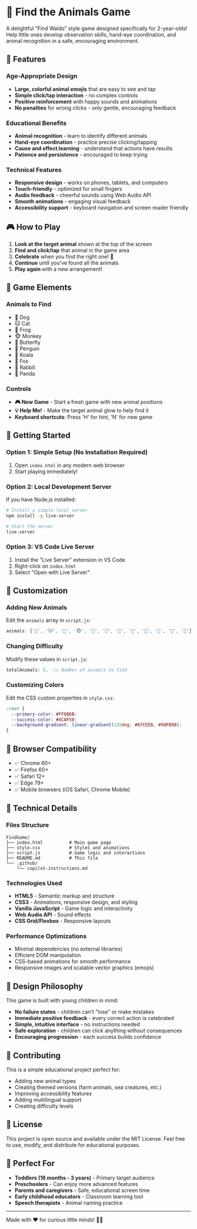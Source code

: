 # 🎯 Find the Animals Game

A delightful "Find Waldo" style game designed specifically for 2-year-olds! Help little ones develop observation skills, hand-eye coordination, and animal recognition in a safe, encouraging environment.

## 🌟 Features

### Age-Appropriate Design
- **Large, colorful animal emojis** that are easy to see and tap
- **Simple click/tap interaction** - no complex controls
- **Positive reinforcement** with happy sounds and animations
- **No penalties** for wrong clicks - only gentle, encouraging feedback

### Educational Benefits
- **Animal recognition** - learn to identify different animals
- **Hand-eye coordination** - practice precise clicking/tapping
- **Cause and effect learning** - understand that actions have results
- **Patience and persistence** - encouraged to keep trying

### Technical Features
- **Responsive design** - works on phones, tablets, and computers
- **Touch-friendly** - optimized for small fingers
- **Audio feedback** - cheerful sounds using Web Audio API
- **Smooth animations** - engaging visual feedback
- **Accessibility support** - keyboard navigation and screen reader friendly

## 🎮 How to Play

1. **Look at the target animal** shown at the top of the screen
2. **Find and click/tap** that animal in the game area
3. **Celebrate** when you find the right one! 🎉
4. **Continue** until you've found all the animals
5. **Play again** with a new arrangement!

## 🎯 Game Elements

### Animals to Find
- 🐶 Dog
- 🐱 Cat  
- 🐸 Frog
- 🐵 Monkey
- 🦋 Butterfly
- 🐧 Penguin
- 🐨 Koala
- 🦊 Fox
- 🐰 Rabbit
- 🐼 Panda

### Controls
- **🎮 New Game** - Start a fresh game with new animal positions
- **💡 Help Me!** - Make the target animal glow to help find it
- **Keyboard shortcuts**: Press 'H' for hint, 'N' for new game

## 🚀 Getting Started

### Option 1: Simple Setup (No Installation Required)
1. Open `index.html` in any modern web browser
2. Start playing immediately!

### Option 2: Local Development Server
If you have Node.js installed:
```bash
# Install a simple local server
npm install -g live-server

# Start the server
live-server
```

### Option 3: VS Code Live Server
1. Install the "Live Server" extension in VS Code
2. Right-click on `index.html`
3. Select "Open with Live Server"

## 🎨 Customization

### Adding New Animals
Edit the `animals` array in `script.js`:
```javascript
animals: ['🐶', '🐱', '🐸', '🐵', '🦋', '🐧', '🐨', '🦊', '🐰', '🐼', '🐯', '🐻']
```

### Changing Difficulty
Modify these values in `script.js`:
```javascript
totalAnimals: 5,  // Number of animals to find
```

### Customizing Colors
Edit the CSS custom properties in `style.css`:
```css
:root {
  --primary-color: #FF6B6B;
  --success-color: #4CAF50;
  --background-gradient: linear-gradient(135deg, #87CEEB, #98FB98);
}
```

## 📱 Browser Compatibility

- ✅ Chrome 60+
- ✅ Firefox 60+
- ✅ Safari 12+
- ✅ Edge 79+
- ✅ Mobile browsers (iOS Safari, Chrome Mobile)

## 🔧 Technical Details

### Files Structure
```
FindGame/
├── index.html          # Main game page
├── style.css           # Styles and animations
├── script.js           # Game logic and interactions
├── README.md           # This file
└── .github/
    └── copilot-instructions.md
```

### Technologies Used
- **HTML5** - Semantic markup and structure
- **CSS3** - Animations, responsive design, and styling
- **Vanilla JavaScript** - Game logic and interactivity
- **Web Audio API** - Sound effects
- **CSS Grid/Flexbox** - Responsive layouts

### Performance Optimizations
- Minimal dependencies (no external libraries)
- Efficient DOM manipulation
- CSS-based animations for smooth performance
- Responsive images and scalable vector graphics (emojis)

## 🎯 Design Philosophy

This game is built with young children in mind:

- **No failure states** - children can't "lose" or make mistakes
- **Immediate positive feedback** - every correct action is celebrated
- **Simple, intuitive interface** - no instructions needed
- **Safe exploration** - children can click anything without consequences
- **Encouraging progression** - each success builds confidence

## 🤝 Contributing

This is a simple educational project perfect for:
- Adding new animal types
- Creating themed versions (farm animals, sea creatures, etc.)
- Improving accessibility features
- Adding multilingual support
- Creating difficulty levels

## 📄 License

This project is open source and available under the MIT License. Feel free to use, modify, and distribute for educational purposes.

## 👥 Perfect For

- **Toddlers (18 months - 3 years)** - Primary target audience
- **Preschoolers** - Can enjoy more advanced features
- **Parents and caregivers** - Safe, educational screen time
- **Early childhood educators** - Classroom learning tool
- **Speech therapists** - Animal naming practice

---

Made with ❤️ for curious little minds! 🧠✨
